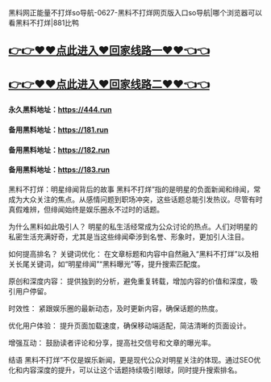 黑料网正能量不打烊so导航-0627-黑料不打烊网页版入口so导航|哪个浏览器可以看黑料不打烊|881比鸭

## [👉👉♥♥点此进入♥回家线路一♥♥👈👈](https://unpkg.com/182run/index.html)
## [👉👉♥♥点此进入♥回家线路二♥♥👈👈](https://unpkg.com/182-1run/index.html)

#### 永久黑料地址：https://444.run
#### 备用黑料地址：https://181.run
#### 备用黑料地址：https://182.run
#### 备用黑料地址：https://183.run

黑料不打烊：明星绯闻背后的故事
黑料不打烊”指的是明星的负面新闻和绯闻，常成为大众关注的焦点。从感情问题到职场冲突，这些话题总能引发热议。尽管有时真假难辨，但绯闻始终是娱乐圈永不过时的话题。

为什么黑料如此吸引人？
明星的私生活经常成为公众讨论的热点。人们对明星的私密生活充满好奇，尤其是当这些绯闻牵涉到名誉、形象时，更加引人注目。

如何提高排名？
关键词优化： 在文章标题和内容中自然融入“黑料不打烊”以及相关长尾关键词，如“明星绯闻”“黑料曝光”等，提升搜索匹配度。

原创和深度内容： 提供独到的分析，避免重复转载，增加内容的价值和深度，吸引用户停留。

时效性： 紧跟娱乐圈的最新动态，及时更新内容，确保话题的热度。

优化用户体验： 提升页面加载速度，确保移动端适配，简洁清晰的页面设计。

增强互动： 鼓励读者评论和分享，提高社交信号和文章的曝光率。

结语
黑料不打烊”不仅是娱乐新闻，更是现代公众对明星关注的体现。通过SEO优化和内容深度的提升，可以让这个话题持续吸引眼球，同时提升搜索排名。
